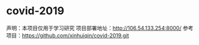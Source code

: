 # covid-2019
声明：本项目仅用于学习研究
项目部署地址：http://106.54.133.254:8000/
参考项目：https://github.com/xinhuiqin/covid-2019.git
